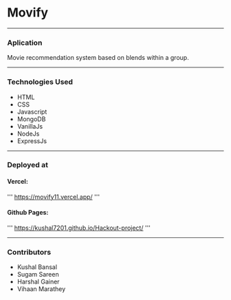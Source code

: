 # Movify
***
### Aplication
Movie recommendation system based on blends within a group.
***
### Technologies Used
- HTML
- CSS
- Javascript
- MongoDB
- VanillaJs
- NodeJs
- ExpressJs
***
### Deployed at 
#### Vercel:
'''
https://movify11.vercel.app/
'''
#### Github Pages:
'''
https://kushal7201.github.io/Hackout-project/
'''
***
### Contributors
- Kushal Bansal
- Sugam Sareen
- Harshal Gainer
- Vihaan Marathey
